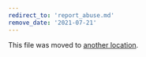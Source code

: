 ```yaml
---
redirect_to: 'report_abuse.md'
remove_date: '2021-07-21'
---
```


This file was moved to [another location](report_abuse.md).

<!-- This redirect file can be deleted after <2021-07-21>. -->
<!-- Before deletion, see: https://docs.gitlab.com/ee/development/documentation/#move-or-rename-a-page -->
